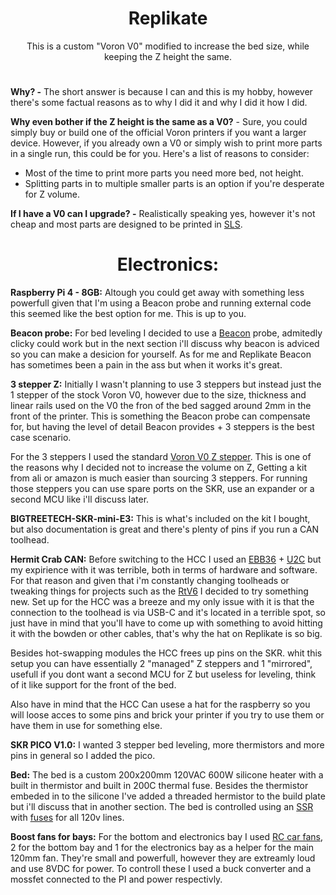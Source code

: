 <h1 align="center">Replikate</h1>
<p align="center">
This is a custom "Voron V0" modified to increase the bed size, while keeping the Z height the same.
</p>

<h1 align="center"></h1>

**Why? -** The short answer is because I can and this is my hobby, however there's some factual reasons as to why I did it and why I did it how I did.

**Why even bother if the Z height is the same as a V0?** - Sure, you could simply buy or build one of the official Voron printers if you want a larger device. However, if you already own a V0 or simply wish to print more parts in a single run, this could be for you. Here's a list of reasons to consider:

 - Most of the time to print more parts you need more bed, not height.
 - Splitting parts in to multiple smaller parts is an option if you're desperate for Z volume.

**If I have a V0 can I upgrade? -** Realistically speaking yes, however it's not cheap and most parts are designed to be printed in [SLS](https://3d.jlcpcb.com/).

<h1 align="center">Electronics:</h1>

**Raspberry Pi 4 - 8GB:** Altough you could get away with something less powerfull given that I'm using a Beacon probe and running external code this seemed like the best option for me. This is up to you.

**Beacon probe:** For bed leveling I decided to use a [Beacon](https://beacon3d.com/) probe, admitedly clicky could work but in the next section i'll discuss why beacon is adviced so you can make a desicion for yourself.
As for me and Replikate Beacon has sometimes been a pain in the ass but when it works it's great.

**3 stepper Z:** Initially I wasn't planning to use 3 steppers but instead   just the 1 stepper of the stock Voron V0, however due to the size, thickness and linear rails used on the V0 the fron of the bed sagged around 2mm in the front of the printer. This is something the Beacon probe can compensate for, but having the level of detail Beacon provides + 3 steppers is the best case scenario.  

For the 3 steppers I used the standard [Voron V0 Z stepper](https://www.aliexpress.com/item/1005002583135981.html?spm=a2g0o.productlist.main.13.617b46d7nm4Ql1&algo_pvid=a1e41f05-7cbe-4aa0-80d7-c00650259656&algo_exp_id=a1e41f05-7cbe-4aa0-80d7-c00650259656-6&pdp_npi=4@dis!MXN!1392.81!1239.67!!!81.13!!@2101e9cf16930213250356662e45d0!12000021260524378!sea!MX!0!A&curPageLogUid=cFCSvp7dkpR7). This is one of the reasons why I decided not to increase the volume on Z, Getting a kit from ali or amazon is much easier than sourcing 3 steppers.
For running those steppers you can use spare ports on the SKR, use an expander or a second MCU like i'll discuss later.

**BIGTREETECH-SKR-mini-E3:** This is what's included on the kit I bought, but also documentation is great and there's plenty of pins if you run a CAN toolhead.

**Hermit Crab CAN:** Before switching to the HCC I used an [EBB36](https://biqu.equipment/products/bigtreetech-ebb-36-42-can-bus-for-connecting-klipper-expansion-device?variant=39760665215074) + [U2C](https://github.com/bigtreetech/U2C) but my expirience with it was terrible, both in terms of hardware and software. For that reason and given that i'm constantly changing toolheads or tweaking things for projects such as the [RtV6](https://www.indiegogo.com/projects/rvo-to-v6-adapter-expand-speed-up-cut-costs#/) I decided to try something new. Set up for the HCC was a breeze and my only issue with it is that the connection to the toolhead is via USB-C and it's located in a terrible spot, so just have in mind that you'll have to come up with something to avoid hitting it with the bowden or other cables, that's why the hat on Replikate is so big.

Besides hot-swapping modules the HCC frees up pins on the SKR. whit this setup you can have essentially 2 "managed" Z steppers and 1 "mirrored", usefull if you dont want a second MCU for Z but useless for leveling, think of it like support for the front of the bed.

Also have in mind that the HCC Can usese a hat for the raspberry so you will loose acces to some pins and brick your printer if you try to use them or have them in use for something else.

**SKR PICO V1.0:** I wanted 3 stepper bed leveling, more thermistors and more pins in general so I added the pico.

**Bed:** The bed is a custom 200x200mm 120VAC 600W silicone heater with a built in thermistor and built in 200C thermal fuse. Besides the thermistor embeded in to the silicone I've added a threaded hermistor to the build plate but i'll discuss that in another section.
The bed is controlled using an [SSR](https://www.amazon.com/gp/product/B01MCWO35P/ref=ppx_yo_dt_b_search_asin_title?ie=UTF8&psc=1) with [fuses](https://www.amazon.com/gp/product/B075MC6W3P/ref=ppx_yo_dt_b_search_asin_title?ie=UTF8&psc=1) for all 120v lines.

**Boost fans for bays:** For the bottom and electronics bay I used [RC car fans](https://www.amazon.com/gp/product/B08R1D7J4X/ref=ppx_yo_dt_b_search_asin_title?ie=UTF8&th=1), 2 for the bottom bay and 1 for the electronics bay as a helper for the main 120mm fan. They're small and powerfull, however they are extreamly loud and use 8VDC for power. To controll these I used a buck converter and a mossfet connected to the PI and power respectivly.
